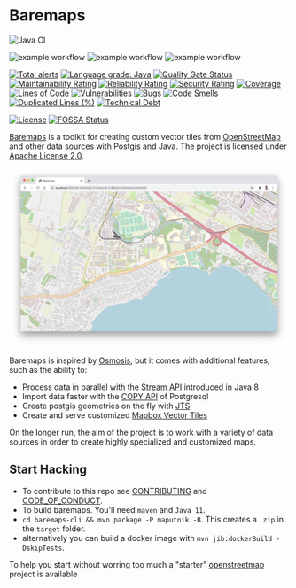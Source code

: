 # Baremaps

![Java CI](https://github.com/baremaps/baremaps/workflows/Java%20CI/badge.svg)

![example workflow](https://github.com/baremaps/baremaps/actions/workflows/build.yml/badge.svg)
![example workflow](https://github.com/baremaps/baremaps/actions/workflows/release.yml/badge.svg)
![example workflow](https://github.com/baremaps/baremaps/actions/workflows/analyze.yml/badge.svg)

[![Total alerts](https://img.shields.io/lgtm/alerts/g/baremaps/baremaps.svg?logo=lgtm&logoWidth=18)](https://lgtm.com/projects/g/baremaps/baremaps/alerts/)
[![Language grade: Java](https://img.shields.io/lgtm/grade/java/g/baremaps/baremaps.svg?logo=lgtm&logoWidth=18)](https://lgtm.com/projects/g/baremaps/baremaps/context:java)
[![Quality Gate Status](https://sonarcloud.io/api/project_badges/measure?project=baremaps_baremaps&metric=alert_status)](https://sonarcloud.io/dashboard?id=baremaps_baremaps)
[![Maintainability Rating](https://sonarcloud.io/api/project_badges/measure?project=baremaps_baremaps&metric=sqale_rating)](https://sonarcloud.io/dashboard?id=baremaps_baremaps)
[![Reliability Rating](https://sonarcloud.io/api/project_badges/measure?project=baremaps_baremaps&metric=reliability_rating)](https://sonarcloud.io/dashboard?id=baremaps_baremaps)
[![Security Rating](https://sonarcloud.io/api/project_badges/measure?project=baremaps_baremaps&metric=security_rating)](https://sonarcloud.io/dashboard?id=baremaps_baremaps)
[![Coverage](https://sonarcloud.io/api/project_badges/measure?project=baremaps_baremaps&metric=coverage)](https://sonarcloud.io/dashboard?id=baremaps_baremaps)
[![Lines of Code](https://sonarcloud.io/api/project_badges/measure?project=baremaps_baremaps&metric=ncloc)](https://sonarcloud.io/dashboard?id=baremaps_baremaps)
[![Vulnerabilities](https://sonarcloud.io/api/project_badges/measure?project=baremaps_baremaps&metric=vulnerabilities)](https://sonarcloud.io/dashboard?id=baremaps_baremaps)
[![Bugs](https://sonarcloud.io/api/project_badges/measure?project=baremaps_baremaps&metric=bugs)](https://sonarcloud.io/dashboard?id=baremaps_baremaps)
[![Code Smells](https://sonarcloud.io/api/project_badges/measure?project=baremaps_baremaps&metric=code_smells)](https://sonarcloud.io/dashboard?id=baremaps_baremaps)
[![Duplicated Lines (%)](https://sonarcloud.io/api/project_badges/measure?project=baremaps_baremaps&metric=duplicated_lines_density)](https://sonarcloud.io/dashboard?id=baremaps_baremaps)
[![Technical Debt](https://sonarcloud.io/api/project_badges/measure?project=baremaps_baremaps&metric=sqale_index)](https://sonarcloud.io/dashboard?id=baremaps_baremaps)

[![License](https://img.shields.io/badge/License-Apache%202.0-blue.svg)](https://opensource.org/licenses/Apache-2.0)
[![FOSSA Status](https://app.fossa.io/api/projects/git%2Bgithub.com%2Fbaremaps%2Fbaremaps.svg?type=shield)](https://app.fossa.io/projects/git%2Bgithub.com%2Fbaremaps%2Fbaremaps?ref=badge_shield)

[Baremaps](https://www.baremaps.com/) is a toolkit for creating custom vector tiles from [OpenStreetMap](https://www.openstreetmap.org) and other data sources with Postgis and Java. The project is licensed under [Apache License 2.0](LICENSE).

[![State of the map](/docs/assets/screenshot.jpg)](https://www.baremaps.com/assets/demo.html)

Baremaps is inspired by [Osmosis](https://github.com/openstreetmap/osmosis), but it comes with additional features, such as the ability to:
-   Process data in parallel with the [Stream API](https://docs.oracle.com/javase/8/docs/api/java/util/stream/package-summary.html) introduced in Java 8
-   Import data faster with the [COPY API](https://www.postgresql.org/docs/11/sql-copy.html) of Postgresql
-   Create postgis geometries on the fly with [JTS](https://github.com/locationtech/jts)
-   Create and serve customized [Mapbox Vector Tiles](https://docs.mapbox.com/vector-tiles/specification/)

On the longer run, the aim of the project is to work with a variety of data sources in order to create highly specialized and customized maps.

## Start Hacking

* To contribute to this repo see [CONTRIBUTING](CONTRIBUTING.md) and [CODE_OF_CONDUCT](CODE_OF_CONDUCT.md).
* To build baremaps. You'll need `maven` and `Java 11`. 
* `cd baremaps-cli && mvn package -P maputnik -B`. This creates a `.zip` in the `target` folder.
* alternatively you can build a docker image with `mvn jib:dockerBuild -DskipTests`.

To help you start without worring too much a "starter" [openstreetmap](https://github.com/baremaps/openstreetmap-vecto) project is available


